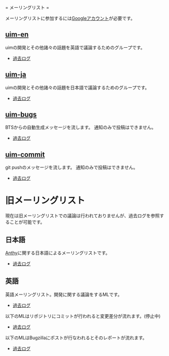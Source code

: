 ﻿= メーリングリスト =

メーリングリストに参加するには[Googleアカウント](https://www.google.com/accounts/)が必要です。

## [uim-en](http://groups.google.com/group/uim-en) ##

uimの開発とその他諸々の話題を英語で議論するためのグループです。

  * [過去ログ](http://www.mail-archive.com/uim-en@googlegroups.com/)

## [uim-ja](http://groups.google.com/group/uim-ja) ##

uimの開発とその他諸々の話題を日本語で議論するためのグループです。

  * [過去ログ](http://www.mail-archive.com/uim-ja@googlegroups.com/)

## [uim-bugs](http://groups.google.com/group/uim-bugs) ##

BTSからの自動生成メッセージを流します。
通知のみで投稿はできません。

  * [過去ログ](http://www.mail-archive.com/uim-bugs@googlegroups.com/)

## [uim-commit](http://groups.google.com/group/uim-commit) ##

git pushのメッセージを流します。
通知のみで投稿はできません。

  * [過去ログ](http://www.mail-archive.com/uim-commit@googlegroups.com/)

# 旧メーリングリスト #

現在は旧メーリングリストでの議論は行われておりませんが、過去ログを参照することが可能です。

## 日本語 ##

[Anthy](http://anthy.sourceforge.jp/)に関する日本語によるメーリングリストです。

  * [過去ログ](http://lists.sourceforge.jp/mailman/archives/anthy-dev/)

## 英語 ##

英語メーリングリスト。開発に関する議論をするMLです。
  * [過去ログ](http://lists.freedesktop.org/archives/uim/)

以下のMLはリポジトリにコミットが行われると変更差分が流れます。(停止中)

  * [過去ログ](http://lists.freedesktop.org/archives/uim-commit/)

以下のMLはBugzillaにポストが行なわれるとそのレポートが流れます。

  * [過去ログ](http://lists.freedesktop.org/archives/uim-bugs/)